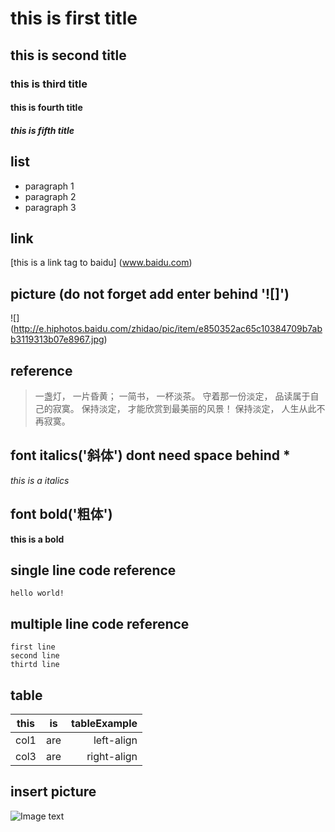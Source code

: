 # this is first title
## this is second title
### this is third title
#### this is fourth title 
##### this is fifth title

## list
- paragraph 1
- paragraph 2
- paragraph 3

## link
[this is a link tag to baidu] (www.baidu.com)
## picture (do not forget add enter behind '![]')
![]
(http://e.hiphotos.baidu.com/zhidao/pic/item/e850352ac65c10384709b7abb3119313b07e8967.jpg)

## reference
> 一盏灯， 一片昏黄； 一简书， 一杯淡茶。 守着那一份淡定， 品读属于自己的寂寞。 保持淡定， 才能欣赏到最美丽的风景！ 保持淡定， 人生从此不再寂寞。

## font italics('斜体') dont need space behind * 
*this is a italics*

## font bold('粗体')
**this is a bold**

## single line code reference 
`hello world!`

## multiple line code reference
```
first line
second line 
thirtd line
```
## table 
| this  | is  | tableExample|
| ------------- |:-------------:| -----:|
| col1  | are  |left-align |
|  col3|  are | right-align|

## insert picture

![Image text](https://ss1.bdstatic.com/70cFvXSh_Q1YnxGkpoWK1HF6hhy/it/u=1228117569,2186082610&fm=26&gp=0.jpg)
